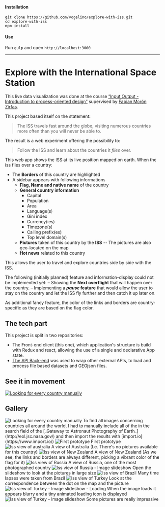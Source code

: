 #### Installation
```
git clone https://github.com/vogelino/explore-with-iss.git
cd explore-with-iss
npm install
```

#### Use
Run `gulp` and open `http://localhost:3000`

---

# Explore with the International Space Station

This live data visualization was done at the course [“Input Output - Introduction to process-oriented design”]( https://fhp.incom.org/workspace/6176) supervised by [Fabian Morón Zirfas]( http://fabianmoronzirfas.me/).

This project based itself on the statement:

> The ISS travels fast around the globe, visiting numerous countries more often than you will never be able to.

The result is a web experiment offering the possibility to:

> Follow the ISS and learn about the countries it _flies_ over.

This web app shows the ISS at its live position mapped on earth. When the iss flies over a country:
- The **Borders** of this country are highlighted
- A sidebar appears with following informations
  - **Flag, Name and native name** of the country
  - **General country information**
    - Capital
    - Population
    - Area
    - Language(s)
    - Gini index
    - Currency(ies)
    - Timezone(s)
    - Calling prefix(es)
    - Top level domain(s)
  - **Pictures** taken of this country by the **ISS**
    -- The pictures are also geo-located on the map
  - **Hot news** related to this country

This allows the user to travel and explore countries side by side with the ISS.

The following (initially planned) feature and information-display could not be implemented yet:
– Showing the **Next overflight** that will happen over the country.
– Implementing a **_pause_ feature** that would allow the user to stay on the country and let the ISS fly further and then catch it up later on.

As additional fancy feature, the color of the links and borders are country-specific as they are based on the flag color.

## The tech part

This project is split in two repositories:
- The Front-end client (this one), which application's structure is build with Redux and react, allowing the use of a single and declarative App state.
- [The API Back-end](https://github.com/vogelino/explore-with-iss-api) was used to wrap other external APIs, to load and process file based datasets and GEOjson files.

## See it in movement
[<img src="http://demo.vogelino.com/explore-with-iss/play.png" alt="Looking for every country manually"/>](https://vimeo.com/148945877)

## Gallery
<img src="http://demo.vogelino.com/explore-with-iss/SearchForPhotosByCOuntry.png" alt="Looking for every country manually"/>
To find all images concerning countries all around the world, I had to manually include all of the in the search field of the [_Gateway to Astronaut Photography of Earth_](http://eol.jsc.nasa.gov/) and then import the results with [import.io](https://www.import.io/)

<img src="http://demo.vogelino.com/explore-with-iss/state1.png" alt="First prototype"/>
First prototype

<img src="http://demo.vogelino.com/explore-with-iss/state2-australia.png" alt="Iss view of australia"/>
A view of Australia (I.e. There's no pictures available for this country)

<img src="http://demo.vogelino.com/explore-with-iss/state3-newzealand.png" alt="Iss view of New Zealand"/>
A view of New Zealand (As we see, the links and borders are always different, picking a vibrant color of the flag for it)

<img src="http://demo.vogelino.com/explore-with-iss/state4-russia.png" alt="Iss view of Russia"/>
A view of Russia, one of the most photographed country

<img src="http://demo.vogelino.com/explore-with-iss/state4-russia-slideshow.png" alt="Iss view of Russia - Image slideshow"/>
Open the slideshow to look at the pictures in large size

<img src="http://demo.vogelino.com/explore-with-iss/state5-brazil.png" alt="Iss view of Brazil"/>
Many time lapses were taken from Brazil

<img src="http://demo.vogelino.com/explore-with-iss/state6-turkey.png" alt="Iss view of Turkey"/>
Look at the correspondence between the dot on the map and the picture

<img src="http://demo.vogelino.com/explore-with-iss/state6-turkey-slideshow-loading.png" alt="Iss view of Turkey - Image slideshow - Loading"/>
When the image loads it appears blurry and a tiny animated loading icon is displayed

<img src="http://demo.vogelino.com/explore-with-iss/state6-turkey-slideshow.png" alt="Iss view of Turkey - Image slideshow"/>
Some pictures are really impressive

